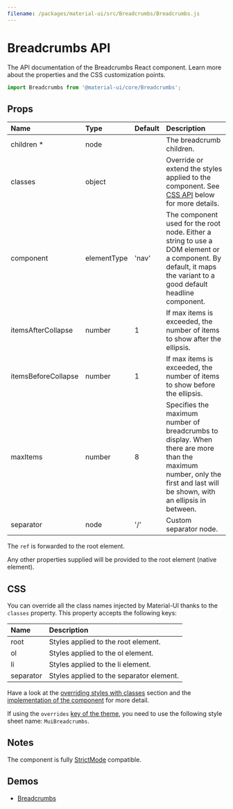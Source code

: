 ```yaml
---
filename: /packages/material-ui/src/Breadcrumbs/Breadcrumbs.js
---
```


<!--- This documentation is automatically generated, do not try to edit it. -->

# Breadcrumbs API

<p class="description">The API documentation of the Breadcrumbs React component. Learn more about the properties and the CSS customization points.</p>

```js
import Breadcrumbs from '@material-ui/core/Breadcrumbs';
```



## Props

| Name | Type | Default | Description |
|:-----|:-----|:--------|:------------|
| <span class="prop-name required">children&nbsp;*</span> | <span class="prop-type">node</span> |  | The breadcrumb children. |
| <span class="prop-name">classes</span> | <span class="prop-type">object</span> |  | Override or extend the styles applied to the component. See [CSS API](#css) below for more details. |
| <span class="prop-name">component</span> | <span class="prop-type">elementType</span> | <span class="prop-default">'nav'</span> | The component used for the root node. Either a string to use a DOM element or a component. By default, it maps the variant to a good default headline component. |
| <span class="prop-name">itemsAfterCollapse</span> | <span class="prop-type">number</span> | <span class="prop-default">1</span> | If max items is exceeded, the number of items to show after the ellipsis. |
| <span class="prop-name">itemsBeforeCollapse</span> | <span class="prop-type">number</span> | <span class="prop-default">1</span> | If max items is exceeded, the number of items to show before the ellipsis. |
| <span class="prop-name">maxItems</span> | <span class="prop-type">number</span> | <span class="prop-default">8</span> | Specifies the maximum number of breadcrumbs to display. When there are more than the maximum number, only the first and last will be shown, with an ellipsis in between. |
| <span class="prop-name">separator</span> | <span class="prop-type">node</span> | <span class="prop-default">'/'</span> | Custom separator node. |

The `ref` is forwarded to the root element.

Any other properties supplied will be provided to the root element (native element).

## CSS

You can override all the class names injected by Material-UI thanks to the `classes` property.
This property accepts the following keys:


| Name | Description |
|:-----|:------------|
| <span class="prop-name">root</span> | Styles applied to the root element.
| <span class="prop-name">ol</span> | Styles applied to the ol element.
| <span class="prop-name">li</span> | Styles applied to the li element.
| <span class="prop-name">separator</span> | Styles applied to the separator element.

Have a look at the [overriding styles with classes](/customization/components/#overriding-styles-with-classes) section
and the [implementation of the component](https://github.com/mui-org/material-ui/blob/master/packages/material-ui/src/Breadcrumbs/Breadcrumbs.js)
for more detail.

If using the `overrides` [key of the theme](/customization/themes/#css),
you need to use the following style sheet name: `MuiBreadcrumbs`.

## Notes

The component is fully [StrictMode](https://reactjs.org/docs/strict-mode.html) compatible.

## Demos

- [Breadcrumbs](/components/breadcrumbs/)

